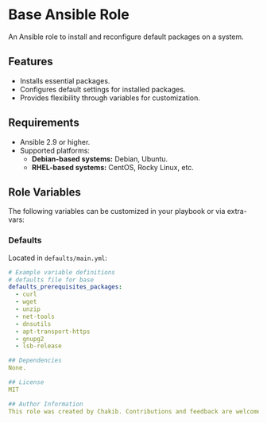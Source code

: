 # Base Ansible Role

An Ansible role to install and reconfigure default packages on a system.

## Features
- Installs essential packages.
- Configures default settings for installed packages.
- Provides flexibility through variables for customization.

## Requirements
- Ansible 2.9 or higher.
- Supported platforms:
  - **Debian-based systems:** Debian, Ubuntu.
  - **RHEL-based systems:** CentOS, Rocky Linux, etc.

## Role Variables
The following variables can be customized in your playbook or via extra-vars:

### Defaults
Located in `defaults/main.yml`:
```yaml
# Example variable definitions
# defaults file for base
defaults_prerequisites_packages:
  - curl
  - wget
  - unzip
  - net-tools
  - dnsutils
  - apt-transport-https
  - gnupg2
  - lsb-release

## Dependencies
None.

## License
MIT

## Author Information
This role was created by Chakib. Contributions and feedback are welcome!